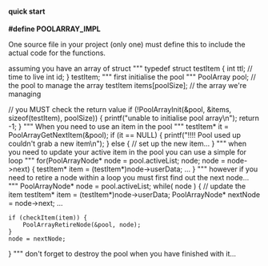 <h4>quick start</h4>
 
<p><b>#define POOLARRAY_IMPL</b></p>
One source file in your project (only one) must define this
to include the actual code for the functions.

<p>assuming you have an array of struct
"""
typedef struct testItem {
    int ttl;    // time to live
    int id;
} testItem;
"""
first initialise the pool
"""
PoolArray pool;             // the pool to manage the array
testItem items[poolSize];   // the array we're managing

// you MUST check the return value
if (!PoolArrayInit(&pool, &items, sizeof(testItem), poolSize)) {
    printf("unable to initialise pool array\n");
    return -1;
}
"""
When you need to use an item in the pool
"""
testItem* it = PoolArrayGetNextItem(&pool);
if (it == NULL) {
    printf("!!!! Pool used up couldn't grab a new item\n");
} else {
    // set up the new item...
}
"""
when you need to update your active item in the pool
you can use a simple for loop
"""
for(PoolArrayNode* node = pool.activeList; node; node = node->next) {
    testItem* item = (testItem*)node->userData;
    ...
}
"""
however if you need to retire a node within a loop you must first
find out the next node...
"""
PoolArrayNode* node = pool.activeList;
while( node ) {
    // update the item
    testItem* item = (testItem*)node->userData;
    PoolArrayNode* nextNode = node->next;
    ...

    if (checkItem(item)) {
        PoolArrayRetireNode(&pool, node);
    }
    node = nextNode;
}
"""
don't forget to destroy the pool when you have finished with it...
